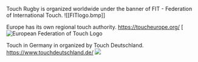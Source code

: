 Touch Rugby is organized worldwide under the banner of FIT - Federation of International Touch.
![[FITlogo.bmp]]

Europe has its own regional touch authority. https://toucheurope.org/
 [![European Federation of Touch Logo](https://toucheurope.org/wp-content/uploads/2018/01/EFT-Logo.jpg)

Touch in Germany in organized by Touch Deutschland. https://www.touchdeutschland.de/
[![](https://image.jimcdn.com/app/cms/image/transf/dimension=167x10000:format=jpg/path/sc363e93b06340573/image/ib19182d23bc333f7/version/1498157933/image.jpg)](https://wwsw.touchdeutschland.de/)